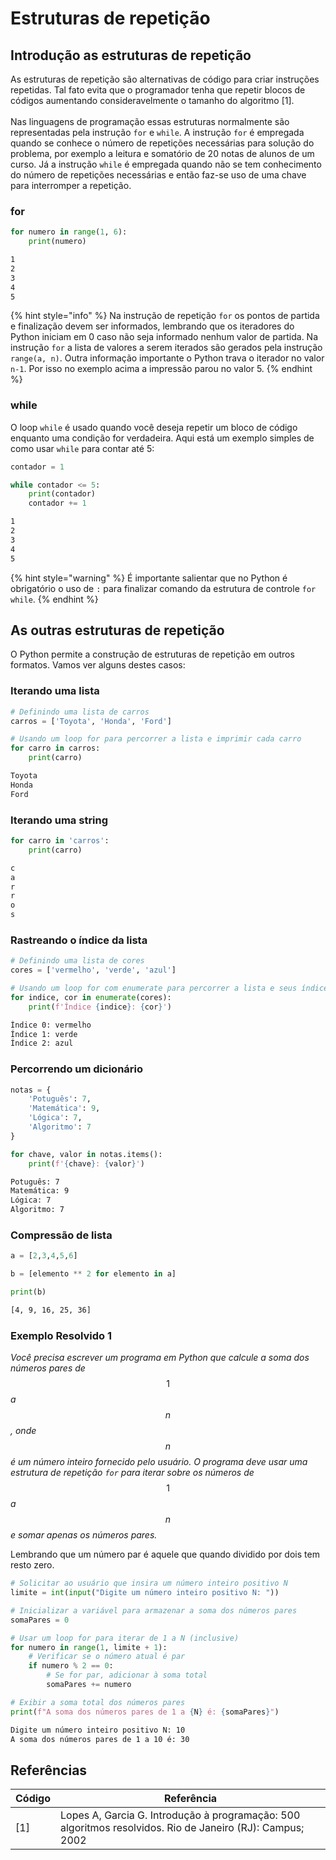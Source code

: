 # Estruturas de repetição

## Introdução as estruturas de repetição

As estruturas de repetição são alternativas de código para criar instruções repetidas. Tal fato evita que o programador tenha que repetir blocos de códigos aumentando consideravelmente o tamanho do algoritmo \[1].\
\
Nas linguagens de programação essas estruturas normalmente são representadas pela instrução `for` e `while`. A instrução `for` é empregada quando se conhece o número de repetições necessárias para solução do problema, por exemplo a leitura e somatório de 20 notas de alunos de um curso. Já a instrução `while` é empregada quando não se tem conhecimento do número de repetições necessárias e então faz-se uso de uma chave para interromper a repetição.

### for&#xD;

```python
for numero in range(1, 6):
    print(numero)
```

```cmd
1
2
3
4
5
```

{% hint style="info" %}
Na instrução de repetição `for` os pontos de partida e finalização devem ser informados, lembrando que os iteradores do Python iniciam em 0 caso não seja informado nenhum valor de partida. Na instrução `for` a lista de valores a serem iterados são gerados pela instrução `range(a, n)`. Outra informação importante o Python trava o iterador no valor `n-1`. Por isso no exemplo acima a impressão parou no valor 5.
{% endhint %}

### while&#xD;

O loop `while` é usado quando você deseja repetir um bloco de código enquanto uma condição for verdadeira. Aqui está um exemplo simples de como usar `while` para contar até 5:

```python
contador = 1

while contador <= 5:
    print(contador)
    contador += 1
```

```cmd
1
2
3
4
5
```

{% hint style="warning" %}
É importante salientar que no Python é obrigatório o uso de `:` para finalizar comando da estrutura de controle `for while`.
{% endhint %}

## As outras estruturas de repetição

O Python permite a construção de estruturas de repetição em outros formatos. Vamos ver alguns destes casos:

### Iterando uma lista&#xD;

```python
# Definindo uma lista de carros
carros = ['Toyota', 'Honda', 'Ford']

# Usando um loop for para percorrer a lista e imprimir cada carro
for carro in carros:
    print(carro)
```

```cmd
Toyota
Honda
Ford
```

### Iterando uma string&#xD;

```python
for carro in 'carros':
    print(carro)
```

```cmd
c
a
r
r
o
s
```

### Rastreando o índice da lista&#xD;

```python
# Definindo uma lista de cores
cores = ['vermelho', 'verde', 'azul']

# Usando um loop for com enumerate para percorrer a lista e seus índices
for indice, cor in enumerate(cores):
    print(f'Índice {indice}: {cor}')
```

```cmd
Índice 0: vermelho
Índice 1: verde
Índice 2: azul
```

### Percorrendo um dicionário&#xD;

```python
notas = {
    'Potuguês': 7, 
    'Matemática': 9, 
    'Lógica': 7, 
    'Algoritmo': 7
}

for chave, valor in notas.items():
    print(f'{chave}: {valor}')
```

```cmd
Potuguês: 7
Matemática: 9
Lógica: 7
Algoritmo: 7
```

### Compressão de lista&#xD;

```python
a = [2,3,4,5,6]

b = [elemento ** 2 for elemento in a]

print(b)
```

```cmd
[4, 9, 16, 25, 36]
```

### Exemplo Resolvido 1&#xD;

_Você precisa escrever um programa em Python que calcule a soma dos números pares de_ $$1$$ _a_ $$n$$_, onde_ $$n$$ _é um número inteiro fornecido pelo usuário. O programa deve usar uma estrutura de repetição `for` para iterar sobre os números de_ $$1$$ _a_ $$n$$ _e somar apenas os números pares._

Lembrando que um número par é aquele que quando dividido por dois tem resto zero.

```python
# Solicitar ao usuário que insira um número inteiro positivo N
limite = int(input("Digite um número inteiro positivo N: "))

# Inicializar a variável para armazenar a soma dos números pares
somaPares = 0

# Usar um loop for para iterar de 1 a N (inclusive)
for numero in range(1, limite + 1):
    # Verificar se o número atual é par
    if numero % 2 == 0:
        # Se for par, adicionar à soma total
        somaPares += numero

# Exibir a soma total dos números pares
print(f"A soma dos números pares de 1 a {N} é: {somaPares}")
```

```cmd
Digite um número inteiro positivo N: 10
A soma dos números pares de 1 a 10 é: 30
```

## Referências

| Código | Referência                                                                                                |
| ------ | --------------------------------------------------------------------------------------------------------- |
| \[1]   | Lopes A, Garcia G. Introdução à programação: 500 algoritmos resolvidos. Rio de Janeiro (RJ): Campus; 2002 |
